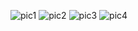 ![pic1](https://user-images.githubusercontent.com/79946260/124390896-19d4a880-dcc4-11eb-9bf9-936edaeef0b9.png)
![pic2](https://user-images.githubusercontent.com/79946260/124390899-1d682f80-dcc4-11eb-8b9a-6096d2fe1af8.png)
![pic3](https://user-images.githubusercontent.com/79946260/124390903-20fbb680-dcc4-11eb-96ee-7828f2917cf6.png)
![pic4](https://user-images.githubusercontent.com/79946260/124390906-23f6a700-dcc4-11eb-8815-1dea11e2f410.png)

